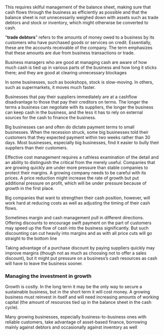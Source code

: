 This requires skilful management of the balance sheet, making sure that cash flows through the business as efficiently as possible and that the balance sheet is not unnecessarily weighed down with assets such as trade debtors and stock or inventory, which might otherwise be converted to cash.

"**trade debtors**" refers to the amounts of money owed to a business by its customers who have purchased goods or services on credit. Essentially, these are the accounts receivable of the company. The term emphasizes that these amounts are due from business transactions or trade.

Business managers who are good at managing cash are aware of how much cash is tied up in various parts of the business and how long it sticks there; and they are good at clearing unnecessary blockages

In some businesses, such as bookshops, stock is slow-moving. In others, such as supermarkets, it moves much faster.

Businesses that pay their suppliers immediately are at a cashflow disadvantage to those that pay their creditors on terms. The longer the terms a business can negotiate with its suppliers, the longer the business can keep cash in the business, and the less it has to rely on external sources for the cash to finance the business.

Big businesses can and often do dictate payment terms to small businesses. When the recession struck, some big businesses told their customers that they expected payment within two weeks rather than 30 days. Most businesses, especially big businesses, find it easier to bully their suppliers than their customers.

Effective cost management requires a ruthless examination of the detail and an ability to distinguish the critical from the merely useful. Companies that are growing quickly are under more pressure than stable companies to protect their margins. A growing company needs to be careful with its prices. A price reduction might increase the rate of growth but put additional pressure on profit, which will be under pressure because of growth in the first place.


Big companies that want to strengthen their cash position, however, will work hard at reducing costs as well as adjusting the timing of their cash flows.

Sometimes margin and cash management pull in different directions. Offering discounts to encourage swift payment on the part of customers may speed up the flow of cash into the business significantly. But such discounting can cut heavily into margins and as with all price cuts will go straight to the bottom line

Taking advantage of a purchase discount by paying suppliers quickly may improve margins (though not as much as choosing not to offer a sales discount), but it might put pressure on a business’s cash resources as cash will have to leave the business sooner.

### Managing the investment in growth

Growth is costly. In the long term it may be the only way to secure a sustainable business, but in the short term it will cost money. A growing business must reinvest in itself and will need increasing amounts of working capital (the amount of resources tied up in the balance sheet in the cash cycle).


Many growing businesses, especially business-to-business ones with reliable customers, take advantage of asset-based finance, borrowing mainly against debtors and occasionally against inventory as well